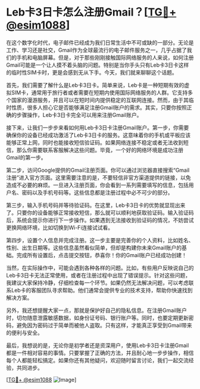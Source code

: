 # Leb卡3日卡怎么注册Gmail？[[TG💪+ @esim1088](https://t.me/s/esim1088)]

在这个数字化时代，电子邮件已经成为我们日常生活中不可或缺的一部分。无论是工作、学习还是社交，Gmail作为全球最流行的电子邮件服务之一，几乎占据了我们的手机和电脑屏幕。但是，对于那些刚刚接触国际网络服务的人来说，如何注册Gmail可能是一个让人摸不着头脑的问题。特别是当你手头只有Leb卡3日卡这样的临时性SIM卡时，更是会感到无从下手。今天，我们就来聊聊这个话题。

首先，我们需要了解什么是Leb卡3日卡。简单来说，Leb卡是一种短期有效的虚拟SIM卡，通常用于旅行者或者需要在短期内使用国际网络服务的人群。它支持多个国家的漫游服务，并且可以在短时间内提供稳定的互联网连接。然而，由于其临时性质，很多人担心它是否能够满足注册Gmail账户的需求。其实，只要你按照正确的步骤操作，Leb卡3日卡完全可以用来注册Gmail账户。

接下来，让我们一步步来看如何用Leb卡3日卡注册Gmail账户。第一步，你需要确保你的设备已经成功激活了Leb卡3日卡的服务。这意味着你的手机或平板应该能够正常上网，同时也能接收短信验证码。如果网络连接不稳定或者无法收到短信，那么你需要联系客服解决这些问题。毕竟，一个好的网络环境是成功注册Gmail的第一步。

第二步，访问Google提供的Gmail注册页面。你可以通过浏览器直接搜索“Gmail注册”进入官方页面。这里需要注意的是，不要轻信非官方渠道提供的链接，以免造成不必要的麻烦。一旦进入注册页面，你会看到一系列需要填写的信息，包括用户名、密码以及手机号码等。这些信息都是注册过程中必不可少的部分。

第三步，输入手机号码并等待验证码。在这里，Leb卡3日卡的优势就显现出来了。只要你的设备能够正常接收短信，那么就可以顺利地获取验证码。输入验证码后，系统会提示你进行下一步操作。如果遇到无法接收到验证码的情况，不妨尝试更换网络环境，比如切换到Wi-Fi连接试试看。

第四步，设置个人信息并完成注册。这一步主要是完善你的个人资料，比如姓名、性别、出生日期等。这些信息虽然看似简单，但却是构建你未来Gmail账户的基础。完成所有设置后，点击提交按钮，恭喜你！你的Gmail账户已经成功创建！

当然，在实际操作中，可能会遇到各种各样的问题。比如，有些用户反映说自己的Leb卡3日卡无法正常使用，或者在注册过程中出现了错误提示。针对这些问题，我建议大家保持冷静，仔细检查每一个环节。如果仍然无法解决问题，可以考虑联系Leb卡的客服团队寻求帮助。他们通常会提供专业的技术支持，帮助你快速找到解决方案。

另外，我还想提醒大家一点，那就是保护好自己的隐私信息。在注册Gmail账户时，切勿随意泄露敏感数据，如身份证号码、银行账户等。同时，也要定期更新密码，避免因为密码过于简单而被他人盗取。只有这样，才能真正享受到Gmail带来的便利与安全。

最后，我想说的是，无论你是初学者还是资深用户，使用Leb卡3日卡注册Gmail都是一件相对容易的事情。只要掌握了正确的方法，并且耐心地一步步操作，相信每个人都能轻松搞定。如果你还有其他疑问，欢迎随时留言讨论，我们一起交流经验，共同进步。

[[TG💪+ @esim1088](https://t.me/s/esim1088) ![Image](https://i.postimg.cc/4NQfJmqS/Snipaste-2025-05-13-00-14-12.png)]